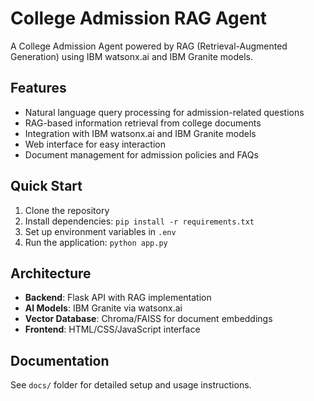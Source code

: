 # College Admission RAG Agent

A College Admission Agent powered by RAG (Retrieval-Augmented Generation) using IBM watsonx.ai and IBM Granite models.

## Features
- Natural language query processing for admission-related questions
- RAG-based information retrieval from college documents
- Integration with IBM watsonx.ai and IBM Granite models
- Web interface for easy interaction
- Document management for admission policies and FAQs

## Quick Start
1. Clone the repository
2. Install dependencies: `pip install -r requirements.txt`
3. Set up environment variables in `.env`
4. Run the application: `python app.py`

## Architecture
- **Backend**: Flask API with RAG implementation
- **AI Models**: IBM Granite via watsonx.ai
- **Vector Database**: Chroma/FAISS for document embeddings
- **Frontend**: HTML/CSS/JavaScript interface

## Documentation
See `docs/` folder for detailed setup and usage instructions.
